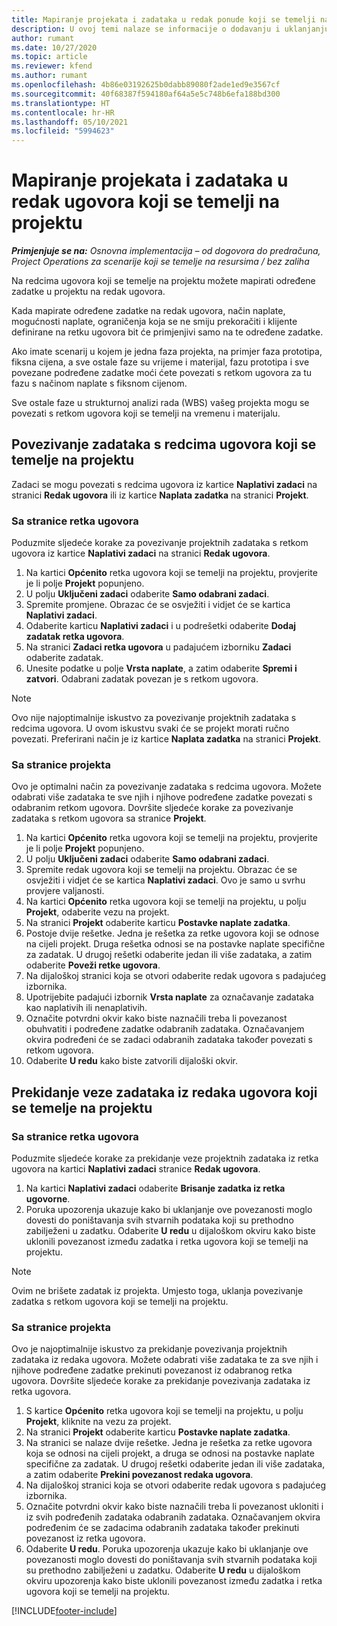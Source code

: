 ```yaml
---
title: Mapiranje projekata i zadataka u redak ponude koji se temelji na ugovoru – jednostavno
description: U ovoj temi nalaze se informacije o dodavanju i uklanjanju projekata i zadataka u redak ugovora.
author: rumant
ms.date: 10/27/2020
ms.topic: article
ms.reviewer: kfend
ms.author: rumant
ms.openlocfilehash: 4b86e03192625b0dabb89080f2ade1ed9e3567cf
ms.sourcegitcommit: 40f68387f594180af64a5e5c748b6efa188bd300
ms.translationtype: HT
ms.contentlocale: hr-HR
ms.lasthandoff: 05/10/2021
ms.locfileid: "5994623"
---
```

# <a name="map-projects-and-tasks-to-a-project-based-contract-line"></a>Mapiranje projekata i zadataka u redak ugovora koji se temelji na projektu 

_**Primjenjuje se na:** Osnovna implementacija – od dogovora do predračuna, Project Operations za scenarije koji se temelje na resursima / bez zaliha_

Na redcima ugovora koji se temelje na projektu možete mapirati određene zadatke u projektu na redak ugovora.

Kada mapirate određene zadatke na redak ugovora, način naplate, mogućnosti naplate, ograničenja koja se ne smiju prekoračiti i klijente definirane na retku ugovora bit će primjenjivi samo na te određene zadatke.

Ako imate scenarij u kojem je jedna faza projekta, na primjer faza prototipa, fiksna cijena, a sve ostale faze su vrijeme i materijal, fazu prototipa i sve povezane podređene zadatke moći ćete povezati s retkom ugovora za tu fazu s načinom naplate s fiksnom cijenom.

Sve ostale faze u strukturnoj analizi rada (WBS) vašeg projekta mogu se povezati s retkom ugovora koji se temelji na vremenu i materijalu.

## <a name="associate-tasks-to-project-based-contract-lines"></a>Povezivanje zadataka s redcima ugovora koji se temelje na projektu

Zadaci se mogu povezati s redcima ugovora iz kartice **Naplativi zadaci** na stranici **Redak ugovora** ili iz kartice **Naplata zadatka** na stranici **Projekt**.

### <a name="from-the-contract-line-page"></a>Sa stranice retka ugovora

Poduzmite sljedeće korake za povezivanje projektnih zadataka s retkom ugovora iz kartice **Naplativi zadaci** na stranici **Redak ugovora**.

1. Na kartici **Općenito** retka ugovora koji se temelji na projektu, provjerite je li polje **Projekt** popunjeno.
2. U polju **Uključeni zadaci** odaberite **Samo odabrani zadaci**.
3. Spremite promjene. Obrazac će se osvježiti i vidjet će se kartica **Naplativi zadaci**.
4. Odaberite karticu **Naplativi zadaci** i u podrešetki odaberite **Dodaj zadatak retka ugovora**.
5. Na stranici **Zadaci retka ugovora** u padajućem izborniku **Zadaci** odaberite zadatak. 
6. Unesite podatke u polje **Vrsta naplate**, a zatim odaberite **Spremi i zatvori**. Odabrani zadatak povezan je s retkom ugovora.

> [!NOTE]
> Ovo nije najoptimalnije iskustvo za povezivanje projektnih zadataka s redcima ugovora. U ovom iskustvu svaki će se projekt morati ručno povezati. Preferirani način je iz kartice **Naplata zadatka** na stranici **Projekt**.

### <a name="from-the-project-page"></a>Sa stranice projekta

Ovo je optimalni način za povezivanje zadataka s redcima ugovora. Možete odabrati više zadataka te sve njih i njihove podređene zadatke povezati s odabranim retkom ugovora. Dovršite sljedeće korake za povezivanje zadataka s retkom ugovora sa stranice **Projekt**.

1. Na kartici **Općenito** retka ugovora koji se temelji na projektu, provjerite je li polje **Projekt** popunjeno.
2. U polju **Uključeni zadaci** odaberite **Samo odabrani zadaci**.
3. Spremite redak ugovora koji se temelji na projektu. Obrazac će se osvježiti i vidjet će se kartica **Naplativi zadaci**. Ovo je samo u svrhu provjere valjanosti.
4. Na kartici **Općenito** retka ugovora koji se temelji na projektu, u polju **Projekt**, odaberite vezu na projekt.
5. Na stranici **Projekt** odaberite karticu **Postavke naplate zadatka**.
6. Postoje dvije rešetke. Jedna je rešetka za retke ugovora koji se odnose na cijeli projekt. Druga rešetka odnosi se na postavke naplate specifične za zadatak. U drugoj rešetki odaberite jedan ili više zadataka, a zatim odaberite **Poveži retke ugovora**.
7. Na dijaloškoj stranici koja se otvori odaberite redak ugovora s padajućeg izbornika.
8. Upotrijebite padajući izbornik **Vrsta naplate** za označavanje zadataka kao naplativih ili nenaplativih.
9. Označite potvrdni okvir kako biste naznačili treba li povezanost obuhvatiti i podređene zadatke odabranih zadataka. Označavanjem okvira podređeni će se zadaci odabranih zadataka također povezati s retkom ugovora.
10. Odaberite **U redu** kako biste zatvorili dijaloški okvir.

## <a name="unassociate-tasks-from-project-based-contract-lines"></a>Prekidanje veze zadataka iz redaka ugovora koji se temelje na projektu

### <a name="from-the-contract-line-page"></a>Sa stranice retka ugovora

Poduzmite sljedeće korake za prekidanje veze projektnih zadataka iz retka ugovora na kartici **Naplativi zadaci** stranice **Redak ugovora**.

1. Na kartici **Naplativi zadaci** odaberite **Brisanje zadatka iz retka ugovorne**.
2. Poruka upozorenja ukazuje kako bi uklanjanje ove povezanosti moglo dovesti do poništavanja svih stvarnih podataka koji su prethodno zabilježeni u zadatku. Odaberite **U redu** u dijaloškom okviru kako biste uklonili povezanost između zadatka i retka ugovora koji se temelji na projektu. 

> [!NOTE]
> Ovim ne brišete zadatak iz projekta. Umjesto toga, uklanja povezivanje zadatka s retkom ugovora koji se temelji na projektu.

### <a name="from-the-project-page"></a>Sa stranice projekta

Ovo je najoptimalnije iskustvo za prekidanje povezivanja projektnih zadataka iz redaka ugovora. Možete odabrati više zadataka te za sve njih i njihove podređene zadatke prekinuti povezanost iz odabranog retka ugovora. Dovršite sljedeće korake za prekidanje povezivanja zadataka iz retka ugovora.

1. S kartice **Općenito** retka ugovora koji se temelji na projektu, u polju **Projekt**, kliknite na vezu za projekt.
2. Na stranici **Projekt** odaberite karticu **Postavke naplate zadatka**.
3. Na stranici se nalaze dvije rešetke. Jedna je rešetka za retke ugovora koja se odnosi na cijeli projekt, a druga se odnosi na postavke naplate specifične za zadatak. U drugoj rešetki odaberite jedan ili više zadataka, a zatim odaberite **Prekini povezanost redaka ugovora**.
4. Na dijaloškoj stranici koja se otvori odaberite redak ugovora s padajućeg izbornika.
5. Označite potvrdni okvir kako biste naznačili treba li povezanost ukloniti i iz svih podređenih zadataka odabranih zadataka. Označavanjem okvira podređenim će se zadacima odabranih zadataka također prekinuti povezanost iz retka ugovora.
6. Odaberite **U redu**. Poruka upozorenja ukazuje kako bi uklanjanje ove povezanosti moglo dovesti do poništavanja svih stvarnih podataka koji su prethodno zabilježeni u zadatku. Odaberite **U redu** u dijaloškom okviru upozorenja kako biste uklonili povezanost između zadatka i retka ugovora koji se temelji na projektu.


[!INCLUDE[footer-include](../../includes/footer-banner.md)]

